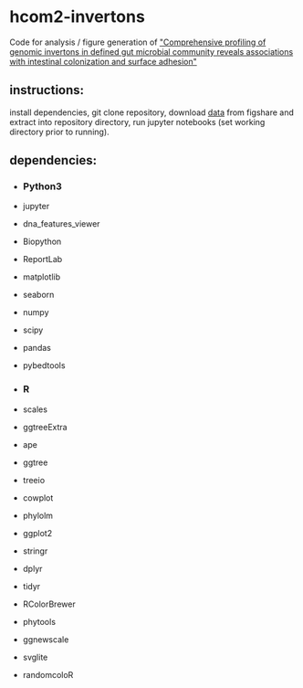 # hcom2-invertons
Code for analysis / figure generation of ["Comprehensive profiling of genomic invertons in defined gut microbial community reveals associations with intestinal colonization and surface adhesion"](https://www.biorxiv.org/content/10.1101/2024.06.01.596983v1)

## instructions:
install dependencies, git clone repository, download [data](https://figshare.com/articles/dataset/hcom2-invertons/28091039) from figshare and extract into repository directory, run jupyter notebooks (set working directory prior to running).

## dependencies:
* ### Python3
* jupyter
* dna_features_viewer
* Biopython
* ReportLab
* matplotlib
* seaborn
* numpy
* scipy
* pandas
* pybedtools

* ### R
* scales
* ggtreeExtra
* ape
* ggtree
* treeio
* cowplot
* phylolm
* ggplot2
* stringr
* dplyr
* tidyr
* RColorBrewer
* phytools
* ggnewscale
* svglite
* randomcoloR
